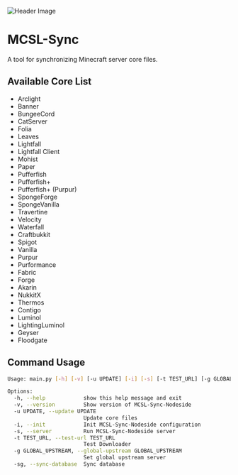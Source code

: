 <!-- markdownlint-disable MD033 -->

![Header Image](https://socialify.git.ci/MCSLTeam/MCSL-Sync-NodeClient/image?description=1&descriptionEditable=A%20tool%20for%20synchronizing%20Minecraft%20server%20core%20files.(NodeClient)&font=Jost&forks=1&language=1&logo=https%3A%2F%2Fimages.mcsl.com.cn%2Fnew%2FMCSL-Sync.png&name=1&pattern=Circuit%20Board&stargazers=1&forks=0&theme=Auto)  
# MCSL-Sync

A tool for synchronizing Minecraft server core files.

## Available Core List

- Arclight
- Banner
- BungeeCord
- CatServer
- Folia
- Leaves
- Lightfall
- Lightfall Client
- Mohist
- Paper
- Pufferfish
- Pufferfish+
- Pufferfish+ (Purpur)
- SpongeForge
- SpongeVanilla
- Travertine
- Velocity
- Waterfall
- Craftbukkit
- Spigot
- Vanilla
- Purpur
- Purformance
- Fabric
- Forge
- Akarin
- NukkitX
- Thermos
- Contigo
- Luminol
- LightingLuminol
- Geyser
- Floodgate

## Command Usage

```bash
Usage: main.py [-h] [-v] [-u UPDATE] [-i] [-s] [-t TEST_URL] [-g GLOBAL_UPSTREAM] [-sg]

Options:
  -h, --help            show this help message and exit
  -v, --version         Show version of MCSL-Sync-Nodeside
  -u UPDATE, --update UPDATE
                        Update core files
  -i, --init            Init MCSL-Sync-Nodeside configuration
  -s, --server          Run MCSL-Sync-Nodeside server
  -t TEST_URL, --test-url TEST_URL
                        Test Downloader
  -g GLOBAL_UPSTREAM, --global-upstream GLOBAL_UPSTREAM
                        Set global upstream server
  -sg, --sync-database  Sync database
```
